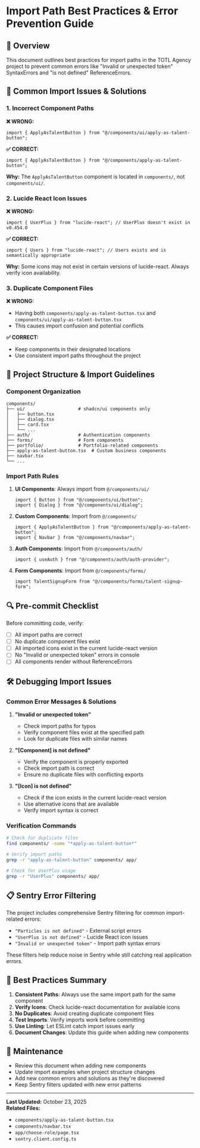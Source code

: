 # Import Path Best Practices & Error Prevention Guide

## 🎯 Overview

This document outlines best practices for import paths in the TOTL Agency project to prevent common errors like "Invalid or unexpected token" SyntaxErrors and "is not defined" ReferenceErrors.

## 🚨 Common Import Issues & Solutions

### 1. Incorrect Component Paths

**❌ WRONG:**
```tsx
import { ApplyAsTalentButton } from "@/components/ui/apply-as-talent-button";
```

**✅ CORRECT:**
```tsx
import { ApplyAsTalentButton } from "@/components/apply-as-talent-button";
```

**Why:** The `ApplyAsTalentButton` component is located in `components/`, not `components/ui/`.

### 2. Lucide React Icon Issues

**❌ WRONG:**
```tsx
import { UserPlus } from "lucide-react"; // UserPlus doesn't exist in v0.454.0
```

**✅ CORRECT:**
```tsx
import { Users } from "lucide-react"; // Users exists and is semantically appropriate
```

**Why:** Some icons may not exist in certain versions of lucide-react. Always verify icon availability.

### 3. Duplicate Component Files

**❌ WRONG:**
- Having both `components/apply-as-talent-button.tsx` and `components/ui/apply-as-talent-button.tsx`
- This causes import confusion and potential conflicts

**✅ CORRECT:**
- Keep components in their designated locations
- Use consistent import paths throughout the project

## 📁 Project Structure & Import Guidelines

### Component Organization

```
components/
├── ui/                    # shadcn/ui components only
│   ├── button.tsx
│   ├── dialog.tsx
│   ├── card.tsx
│   └── ...
├── auth/                  # Authentication components
├── forms/                 # Form components
├── portfolio/             # Portfolio-related components
├── apply-as-talent-button.tsx  # Custom business components
├── navbar.tsx
└── ...
```

### Import Path Rules

1. **UI Components**: Always import from `@/components/ui/`
   ```tsx
   import { Button } from "@/components/ui/button";
   import { Dialog } from "@/components/ui/dialog";
   ```

2. **Custom Components**: Import from `@/components/`
   ```tsx
   import { ApplyAsTalentButton } from "@/components/apply-as-talent-button";
   import { Navbar } from "@/components/navbar";
   ```

3. **Auth Components**: Import from `@/components/auth/`
   ```tsx
   import { useAuth } from "@/components/auth/auth-provider";
   ```

4. **Form Components**: Import from `@/components/forms/`
   ```tsx
   import TalentSignupForm from "@/components/forms/talent-signup-form";
   ```

## 🔍 Pre-commit Checklist

Before committing code, verify:

- [ ] All import paths are correct
- [ ] No duplicate component files exist
- [ ] All imported icons exist in the current lucide-react version
- [ ] No "Invalid or unexpected token" errors in console
- [ ] All components render without ReferenceErrors

## 🛠️ Debugging Import Issues

### Common Error Messages & Solutions

1. **"Invalid or unexpected token"**
   - Check import paths for typos
   - Verify component files exist at the specified path
   - Look for duplicate files with similar names

2. **"[Component] is not defined"**
   - Verify the component is properly exported
   - Check import path is correct
   - Ensure no duplicate files with conflicting exports

3. **"[Icon] is not defined"**
   - Check if the icon exists in the current lucide-react version
   - Use alternative icons that are available
   - Verify import syntax is correct

### Verification Commands

```bash
# Check for duplicate files
find components/ -name "*apply-as-talent-button*"

# Verify import paths
grep -r "apply-as-talent-button" components/ app/

# Check for UserPlus usage
grep -r "UserPlus" components/ app/
```

## 📋 Sentry Error Filtering

The project includes comprehensive Sentry filtering for common import-related errors:

- `"Particles is not defined"` - External script errors
- `"UserPlus is not defined"` - Lucide React icon issues
- `"Invalid or unexpected token"` - Import path syntax errors

These filters help reduce noise in Sentry while still catching real application errors.

## 🎯 Best Practices Summary

1. **Consistent Paths**: Always use the same import path for the same component
2. **Verify Icons**: Check lucide-react documentation for available icons
3. **No Duplicates**: Avoid creating duplicate component files
4. **Test Imports**: Verify imports work before committing
5. **Use Linting**: Let ESLint catch import issues early
6. **Document Changes**: Update this guide when adding new components

## 🔄 Maintenance

- Review this document when adding new components
- Update import examples when project structure changes
- Add new common errors and solutions as they're discovered
- Keep Sentry filters updated with new error patterns

---

**Last Updated:** October 23, 2025  
**Related Files:** 
- `components/apply-as-talent-button.tsx`
- `components/navbar.tsx`
- `app/choose-role/page.tsx`
- `sentry.client.config.ts`
